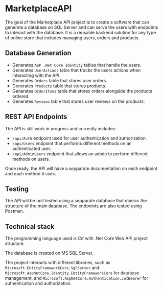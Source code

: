 # MarketplaceAPI

The goal of the Marketplace API project is to create a software that can generate a database on SQL Server and can serve the users with endpoints to interact with the database. It is a reusable backend solution for any type of online store that includes managing users, orders and products.
 
## Database Generation

- Generates `ASP .Net Core Identity` tables that handle the users.
- Generates `UserActions` table that tracks the users actions when interacting with the API.
- Generates `Orders` table that stores user orders.
- Generates `Products` table that stores products.
- Generates `OrderItems` table that stores orders alongside the products ordered.
- Generates `Reviews` table that stores user reviews on the products.

## REST API Endpoints

The API is still work in progress and currently includes:

- `/api/Auth` endpoint used for user authentication and authorization.
- `/api/Users` endpoint that performs different methods on an authenticated user.
- `/api/AdminUsers` endpoint that allows an admin to perform different methods on users.

Once ready, the API will have a sepparate documentation on each endpoint and each method it uses.

## Testing

The API will be unit tested using a sepparate database that mimics the structure of the main database.
The endpoints are also tested using Postman.

## Technical stack

The programming language used is C# with .Net Core Web API project structure.

The database is created on MS SQL Server.

The project interacts with different libraries, such as `Microsoft.EntityFrameworkCore.SqlServer` and `Microsoft.AspNetCore.Identity.EntityFrameworkCore` for database management, and `Microsoft.AspNetCore.Authentication.JwtBearer` for authentication and authorization.